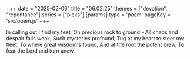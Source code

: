+++
date = "2025-02-06"
title = "06.02.25"
themes = ["devotion", "repentance"]
series = ["picks"]
[params]
  type = 'poem'
  pageKey = 'src/poem.js'
+++

In calling out I find my feet,
On precious rock to ground -
All chaos and despair falls weak,
Such mysteries profound,
Tug at my heart to steer my fleet,
To where great wisdom's found,
And at the root the potent brew,
To fear the Lord and turn anew.
